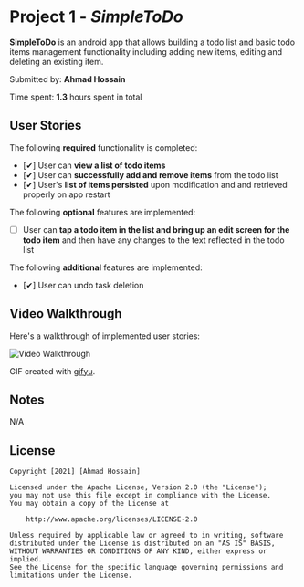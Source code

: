 # Project 1 - *SimpleToDo*

**SimpleToDo** is an android app that allows building a todo list and basic todo items management functionality including adding new items, editing and deleting an existing item.

Submitted by: **Ahmad Hossain**

Time spent: **1.3** hours spent in total

## User Stories

The following **required** functionality is completed:

* [✔] User can **view a list of todo items**
* [✔] User can **successfully add and remove items** from the todo list
* [✔] User's **list of items persisted** upon modification and and retrieved properly on app restart

The following **optional** features are implemented:

* [ ] User can **tap a todo item in the list and bring up an edit screen for the todo item** and then have any changes to the text reflected in the todo list

The following **additional** features are implemented:

* [✔] User can undo task deletion

## Video Walkthrough

Here's a walkthrough of implemented user stories:

![Video Walkthrough](https://imgur.com/kpvxiTU.gif)

GIF created with [gifyu](http://www.gifyu.com).

## Notes

N/A

## License

    Copyright [2021] [Ahmad Hossain]

    Licensed under the Apache License, Version 2.0 (the "License");
    you may not use this file except in compliance with the License.
    You may obtain a copy of the License at

        http://www.apache.org/licenses/LICENSE-2.0

    Unless required by applicable law or agreed to in writing, software
    distributed under the License is distributed on an "AS IS" BASIS,
    WITHOUT WARRANTIES OR CONDITIONS OF ANY KIND, either express or implied.
    See the License for the specific language governing permissions and
    limitations under the License.